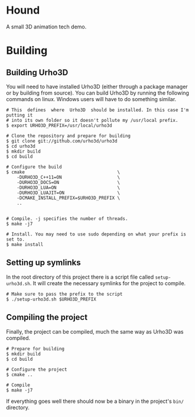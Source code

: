 Hound
=====

A small 3D animation tech demo.


Building
========

Building Urho3D
---------------

You  will  need to have installed Urho3D (either through a package manager or by
building from source). You can build Urho3D by running the following commands on
linux. Windows users will have to do something similar.
```
# This  defines  where  Urho3D  should be installed. In this case I'm putting it
# into its own folder so it doesn't pollute my /usr/local prefix.
$ export URHO3D_PREFIX=/usr/local/urho3d

# Clone the repository and prepare for building
$ git clone git://github.com/urho3d/urho3d
$ cd urho3d
$ mkdir build
$ cd build

# Configure the build
$ cmake                                   \
    -DURHO3D_C++11=ON                     \
    -DURHO3D_DOCS=ON                      \
    -DURHO3D_LUA=ON                       \
    -DURHO3D_LUAJIT=ON                    \
    -DCMAKE_INSTALL_PREFIX=$URHO3D_PREFIX \
    ..


# Compile. -j specifies the number of threads.
$ make -j7

# Install. You may need to use sudo depending on what your prefix is set to.
$ make install
```

Setting up symlinks
-------------------

In   the  root  directory   of   this   project   there   is   a   script   file
called  ```setup-urho3d.sh```.  It  will create the necessary symlinks  for  the
project to compile.
```
# Make sure to pass the prefix to the script
$ ./setup-urho3d.sh $URHO3D_PREFIX
```

Compiling the project
---------------------

Finally, the project can be compiled, much the  same way as Urho3D was compiled.
```
# Prepare for building
$ mkdir build
$ cd build

# Configure the project
$ cmake ..

# Compile
$ make -j7
```

If everything goes well there should now be a binary in the project's ```bin/```
directory.

